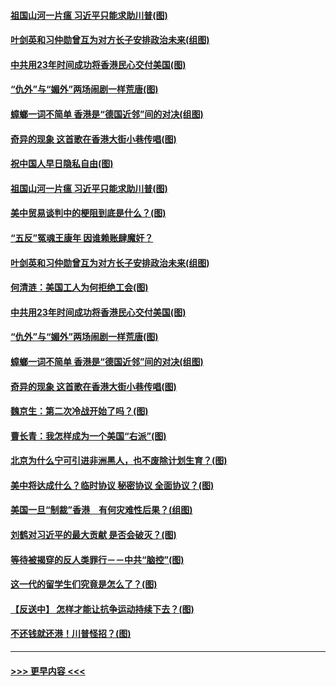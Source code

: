 #### [祖国山河一片瘟 习近平只能求助川普(图)](../pages/p4/907796.md?t=09190100) 
#### [叶剑英和习仲勋曾互为对方长子安排政治未来(组图)](../pages/p4/907786.md?t=09190100) 
#### [中共用23年时间成功将香港民心交付美国(图)](../pages/p4/907698.md?t=09190100) 
#### [“仇外”与“媚外”两场闹剧一样荒唐(图)](../pages/p4/907689.md?t=09190100) 
#### [蟑螂一词不简单 香港是“德国近邻”间的对决(组图)](../pages/p4/907618.md?t=09190100) 
#### [奇异的现象 这首歌在香港大街小巷传唱(图)](../pages/p4/907583.md?t=09190100) 
#### [祝中国人早日隐私自由(图)](../pages/p4/907797.md?t=09190100) 
#### [祖国山河一片瘟 习近平只能求助川普(图)](../pages/p4/907796.md?t=09190100) 
#### [美中贸易谈判中的梗阻到底是什么？(图)](../pages/p4/907791.md?t=09190100) 
#### [“五反”冤魂王康年 因谁赖账肆魔奸？](../pages/p4/907787.md?t=09190100) 
#### [叶剑英和习仲勋曾互为对方长子安排政治未来(组图)](../pages/p4/907786.md?t=09190100) 
#### [何清涟：美国工人为何拒绝工会(图)](../pages/p4/907701.md?t=09190100) 
#### [中共用23年时间成功将香港民心交付美国(图)](../pages/p4/907698.md?t=09190100) 
#### [“仇外”与“媚外”两场闹剧一样荒唐(图)](../pages/p4/907689.md?t=09190100) 
#### [蟑螂一词不简单 香港是“德国近邻”间的对决(组图)](../pages/p4/907618.md?t=09190100) 
#### [奇异的现象 这首歌在香港大街小巷传唱(图)](../pages/p4/907583.md?t=09190100) 
#### [魏京生：第二次冷战开始了吗？(图)](../pages/p4/907581.md?t=09190100) 
#### [曹长青：我怎样成为一个美国“右派”(图)](../pages/p4/907580.md?t=09190100) 
#### [北京为什么宁可引进非洲黑人，也不废除计划生育？(图)](../pages/p4/907577.md?t=09190100) 
#### [美中将达成什么？临时协议 秘密协议 全面协议？(图)](../pages/p4/907576.md?t=09190100) 
#### [美国一旦“制裁”香港　有何灾难性后果？(组图)](../pages/p4/907575.md?t=09190100) 
#### [刘鹤对习近平的最大贡献 是否会破灭？(图)](../pages/p4/907509.md?t=09190100) 
#### [等待被揭穿的反人类罪行－－中共“脑控”(图)](../pages/p4/907167.md?t=09190100) 
#### [这一代的留学生们究竟是怎么了？(图)](../pages/p4/907473.md?t=09190100) 
#### [【反送中】 怎样才能让抗争运动持续下去？(图)](../pages/p4/907466.md?t=09190100) 
#### [不还钱就还港！川普怪招？(图)](../pages/p4/907474.md?t=09190100) 

----
#### [ >>> 更早内容 <<< ](../indexes/p4-earlier.md)
